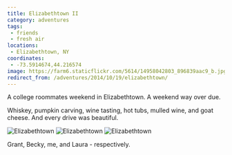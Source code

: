 ```yaml
---
title: Elizabethtown II
category: adventures
tags:
 - friends
 - fresh air
locations:
 - Elizabethtown, NY
coordinates:
 - -73.5914674,44.216574
image: https://farm6.staticflickr.com/5614/14958042803_896839aac9_b.jpg
redirect_from: /adventures/2014/10/19/elizabethtown/
---
```



A college roommates weekend in Elizabethtown. A weekend way over due.

Whiskey, pumpkin carving, wine tasting, hot tubs, mulled wine, and goat cheese. And every drive was beautiful.

<div class="photos">

<img src="https://farm6.staticflickr.com/5614/14958042803_896839aac9_b.jpg"  alt="Elizabethtown">

<img src="https://farm4.staticflickr.com/3955/15392190037_6de104e7ed_b.jpg" class="img-tall" alt="Elizabethtown">

<img src="https://farm6.staticflickr.com/5604/15391581469_16d1ea4a9d_b.jpg" alt="Elizabethtown" class="img-wide">
<p>Grant, Becky, me, and Laura - respectively.</p>
</div>

